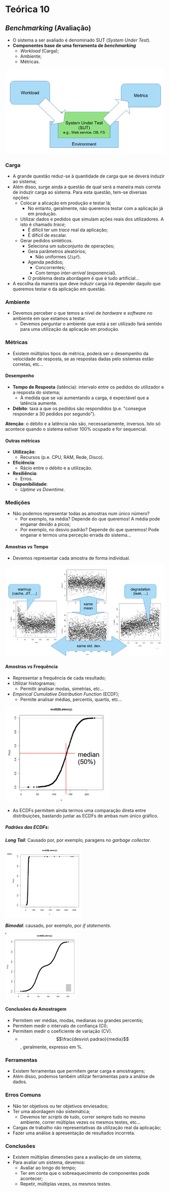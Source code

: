 # Teórica 10

## *Benchmarking* (Avaliação)

- O sistema a ser avaliado é denominado SUT (*System Under Test*).
- **Componentes base de uma ferramenta de *benchmarking***
  - *Workload* (Carga);
  - Ambiente;
  - Métricas.

![image Componentes Benchmarking](images/componentes_benchmarking.png)

### Carga

- A grande questão reduz-se à quantidade de carga que se deverá induzir ao sistema;
- Além disso, surge ainda a questão de qual será a maneira mais correta de induzir carga ao sistema. Para esta questão, tem-se diversas opções:
  - Colocar a alicação em produção e testar lá;
    - No entanto, geralmente, não queremos testar com a aplicação já em produção.
  - Utilizar dados e pedidos que simulam ações reais dos utilizadores. A isto é chamado *trace*;
    - É difícil ter um *trace* real da aplicação;
    - É difícil de escalar.
  - Gerar pedidos sintéticos.
    - Seleciona um subconjunto de operações;
    - Gera parâmetros aleatórios;
      - Não uniformes (`Zipf`).
    - Agenda pedidos;
      - Concorrentes;
      - Com tempo *inter-arrival* (exponencial).
    - O problema desta abordagem é que é tudo artificial...
- A escolha da maneira que deve induzir carga irá depender daquilo que queremos testar e da aplicação em questão.

### Ambiente

- Devemos perceber o que temos a nível de *hardware* e *software* no ambiente em que estamos a testar.
  - Devemos perguntar o ambiente que está a ser utilizado fará sentido para uma utilização da aplicação em produção.

### Métricas

- Existem múltiplos tipos de métrica, poderá ser o desempenho da velocidade de resposta, se as respostas dadas pelo sistemas estão corretas, etc...

#### Desempenho

- **Tempo de Resposta** (latência): intervalo entre os pedidos do utilizador e a resposta do sistema;
  - À medida que se vai aumentando a carga, é expectável que a latência aumente.
- **Débito**: taxa a que os pedidos são respondidos (p.e. "consegue responder a 30 pedidos por segundo").

**Atenção**: o débito e a latência não são, necessariamente, inversos. Isto só acontece quando o sistema estiver 100% ocupado e for sequencial.


#### Outras métricas

- **Utilização**:
  - Recursos (p.e. CPU, RAM, Rede, Disco).
- **Eficiência**:
  - Rácio entre o débito e a utilização.
- **Resiliência**:
  - Erros.
- **Disponibilidade**:
  - *Uptime vs Downtime*.

### Medições

- Não podemos representar todas as amostras num único número?
  - Por exemplo, na média? Depende do que queremos! A média pode enganar devido a picos;
  - Por exemplo, no desvio padrão? Depende do que queremos! Pode enganar e termos uma perceção errada do sistema...

#### Amostras *vs* Tempo

- Devemos representar cada amostra de forma individual.

![image Amostras vs Tempo](images/amostras_vs_tempo.png)

#### Amostras *vs* Frequência

- Representar a frequência de cada resultado;
- Utilizar histogramas;
  - Permitir analisar modas, simetrias, etc...
- *Empirical Cumulative Distribution Function* (ECDF);
  - Permite analisar médias, percentis, quartis, etc...

![image ECDFs](images/ecdfs.png)

- As ECDFs permitem ainda termos uma comparação direta entre distribuições, bastando juntar as ECDFs de ambas num único gráfico.
##### Padrões das ECDFs:
***Long Tail***: Causado por, por exemplo, paragens no *garbage collector*.

![image Long Tail](images/longtail.png)

***Bimodal***: causado, por exemplo, por *if statements*.

![image Bimodal](images/bimodal.png)

#### Conclusões da Amostragem

- Permitem ver médias, modas, medianas ou grandes percentis;
- Permitem medir o intervalo de confiança (CI);
- Permitem medir o coeficiente de variação (CV).
  - $$\frac{desvio\ padrao}{media}$$, geralmente, expresso em %.

### Ferramentas

- Existem ferramentas que permitem gerar carga e amostragens;
- Além disso, podemos também utilizar ferramentas para a análise de dados.

### Erros Comuns

- Não ter objetivos ou ter objetivos enviesados;
- Ter uma abordagem não sistemática;
  - Devemos ter *scripts* de tudo, correr sempre tudo no mesmo ambiente, correr múltiplas vezes os mesmos testes, etc...
- Cargas de trabalho não representativas da utilização real da aplicação;
- Fazer uma análise à apresentação de resultados incorreta.

### Conclusões

- Existem múltiplas dimensões para a avaliação de um sistema;
- Para avaliar um sistema, devemos:
  - Avaliar ao longo do tempo;
  - Ter em conta que o sobreaquecimento de componentes pode acontecer;
  - Repetir, múltiplas vezes, os mesmos testes.